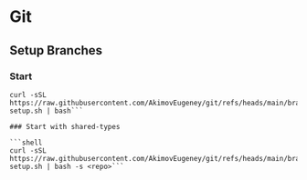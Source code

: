 # Git

## Setup Branches

### Start

```shell
curl -sSL https://raw.githubusercontent.com/AkimovEugeney/git/refs/heads/main/branch-setup.sh | bash```

### Start with shared-types

```shell
curl -sSL https://raw.githubusercontent.com/AkimovEugeney/git/refs/heads/main/branch-setup.sh | bash -s <repo>```